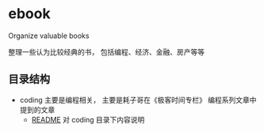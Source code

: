 # ebook
Organize valuable books


整理一些认为比较经典的书， 包括编程、经济、金融、房产等等


## 目录结构
* coding 主要是编程相关， 主要是耗子哥在《极客时间专栏》 编程系列文章中提到的文章
  * [README](coding/README.md) 对 coding 目录下内容说明

